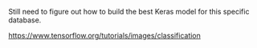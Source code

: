 Still need to figure out how to build the best Keras model for this specific database.

https://www.tensorflow.org/tutorials/images/classification